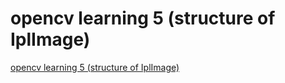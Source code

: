 # opencv learning 5 (structure of IplImage)
[opencv learning 5 (structure of IplImage)](https://aiwithcloud.com/2022/09/16/opencv_learning_5_structure_of_iplimage/)